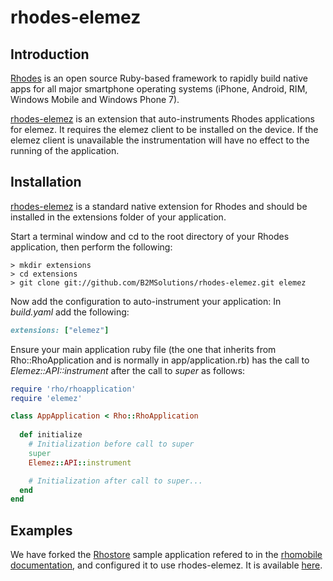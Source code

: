 # rhodes-elemez

## Introduction
[Rhodes](http://www.motorola.com/Business/US-EN/RhoMobile+Suite/Rhodes) is an open source Ruby-based framework to rapidly build native apps for all major smartphone operating systems (iPhone, Android, RIM, Windows Mobile and Windows Phone 7).

[rhodes-elemez](https://github.com/B2MSolutions/rhodes-elemez) is an extension that auto-instruments Rhodes applications for elemez. It requires the elemez client to be installed on the device. If the elemez client is unavailable the instrumentation will have no effect to the running of the application.

## Installation
[rhodes-elemez](https://github.com/B2MSolutions/rhodes-elemez) is a standard native extension for Rhodes and should be installed in the extensions folder of your application. 

Start a terminal window and cd to the root directory of your Rhodes application, then perform the following:

	> mkdir extensions
	> cd extensions
	> git clone git://github.com/B2MSolutions/rhodes-elemez.git elemez	

Now add the configuration to auto-instrument your application:
In *build.yaml* add the following:

```ruby	
extensions: ["elemez"]
```

Ensure your main application ruby file (the one that inherits from Rho::RhoApplication and is normally in app/application.rb) has the call to *Elemez::API::instrument* after the call to *super* as follows:

```ruby
require 'rho/rhoapplication'
require 'elemez'

class AppApplication < Rho::RhoApplication
  
  def initialize
    # Initialization before call to super
    super
	Elemez::API::instrument

    # Initialization after call to super...
  end	  
end
```

## Examples
We have forked the [Rhostore](https://github.com/B2MSolutions/rhostore-elemez) sample application refered to in the [rhomobile documentation](http://docs.rhomobile.com/), and configured it to use rhodes-elemez. It is available [here](https://github.com/B2MSolutions/rhostore-elemez).